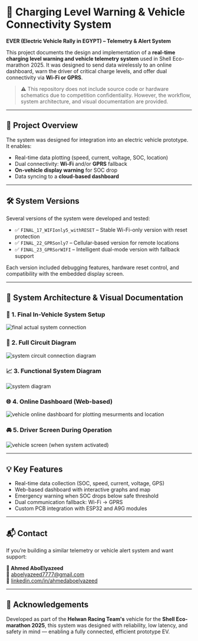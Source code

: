 # 🔋 Charging Level Warning & Vehicle Connectivity System  
**EVER (Electric Vehicle Rally in EGYPT) – Telemetry & Alert System**

This project documents the design and implementation of a **real-time charging level warning and vehicle telemetry system** used in Shell Eco-marathon 2025. It was designed to send data wirelessly to an online dashboard, warn the driver of critical charge levels, and offer dual connectivity via **Wi-Fi or GPRS**.

> ⚠️ This repository does not include source code or hardware schematics due to competition confidentiality. However, the workflow, system architecture, and visual documentation are provided.

---

## 🚀 Project Overview

The system was designed for integration into an electric vehicle prototype. It enables:
- Real-time data plotting (speed, current, voltage, SOC, location)
- Dual connectivity: **Wi-Fi** and/or **GPRS** fallback
- **On-vehicle display warning** for SOC drop
- Data syncing to a **cloud-based dashboard**

---

## 🛠️ System Versions

Several versions of the system were developed and tested:

- ✅ `FINAL_17_WIFIonly5_withRESET` – Stable Wi-Fi-only version with reset protection
- ✅ `FINAL_22_GPRSonly7` – Cellular-based version for remote locations
- ✅ `FINAL_23_GPRSorWIFI` – Intelligent dual-mode version with fallback support

Each version included debugging features, hardware reset control, and compatibility with the embedded display screen.

---

## 🔧 System Architecture & Visual Documentation

### 📸 1. Final In-Vehicle System Setup
![final actual system connection](https://github.com/user-attachments/assets/15e1b0f6-0e73-4422-83f3-0f5bb86c3ee7)

### 🧩 2. Full Circuit Diagram
![system circuit connection diagram](https://github.com/user-attachments/assets/50d36adb-5372-483f-8729-95b091ca67ba)

### 📈 3. Functional System Diagram
![system diagram](https://github.com/user-attachments/assets/9fd6a30f-b5bc-41d7-9da2-6243d8a71fda)

### 🌐 4. Online Dashboard (Web-based)
![vehicle online dashboard for plotting mesurments and location](https://github.com/user-attachments/assets/3ec9a8f6-5b93-4b5a-af67-87f9d70afae7)

### 🚘 5. Driver Screen During Operation
![vehicle screen (when system activated)](https://github.com/user-attachments/assets/9ad93de1-b8b3-4152-933f-52d682cf2c87)

---

## 💡 Key Features

- Real-time data collection (SOC, speed, current, voltage, GPS)
- Web-based dashboard with interactive graphs and map
- Emergency warning when SOC drops below safe threshold
- Dual communication fallback: Wi-Fi → GPRS
- Custom PCB integration with ESP32 and A9G modules

---

## 📬 Contact

If you’re building a similar telemetry or vehicle alert system and want support:

**👤 Ahmed AboElyazeed**  
📧 [aboelyazeed7777@gmail.com](mailto:aboelyazeed7777@gmail.com)  
🔗 [linkedin.com/in/ahmedaboelyazeed](https://www.linkedin.com/in/ahmed-aboelyazeed-43ba22231/)

---

## 🙏 Acknowledgements

Developed as part of the **Helwan Racing Team's** vehicle for the **Shell Eco-marathon 2025**, this system was designed with reliability, low latency, and safety in mind — enabling a fully connected, efficient prototype EV.
